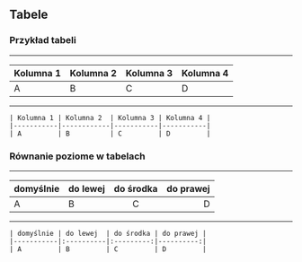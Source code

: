 ## Tabele


### Przykład tabeli
---
| Kolumna 1 | Kolumna 2  | Kolumna 3 | Kolumna 4 |
|-----------|------------|-----------|-----------|
| A         | B          | C         | D         |
---
```
| Kolumna 1 | Kolumna 2  | Kolumna 3 | Kolumna 4 |
|-----------|------------|-----------|-----------|
| A         | B          | C         | D         |
```


### Równanie poziome w tabelach
---
| domyślnie | do lewej  | do środka | do prawej |
|-----------|:----------|:---------:|----------:|
| A         | B         | C         | D         |
---
```
| domyślnie | do lewej  | do środka | do prawej |
|-----------|:----------|:---------:|----------:|
| A         | B         | C         | D         |
```